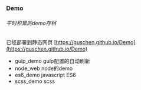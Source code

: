### Demo
###### 平时积累的demo存档
已经部署到静态网页
[https://guschen.github.io/Demo](https://guschen.github.io/Demo)

* gulp_demo gulp配置的自动刷新
* node_web node的demo
* es6_demo javascript ES6
* scss_demo scss

